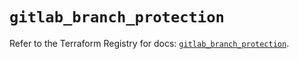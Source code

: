 # `gitlab_branch_protection`

Refer to the Terraform Registry for docs: [`gitlab_branch_protection`](https://registry.terraform.io/providers/gitlabhq/gitlab/17.7.0/docs/resources/branch_protection).
